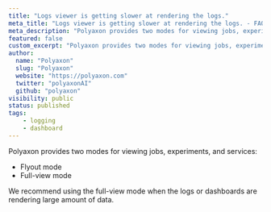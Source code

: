 ```yaml
---
title: "Logs viewer is getting slower at rendering the logs."
meta_title: "Logs viewer is getting slower at rendering the logs. - FAQ"
meta_description: "Polyaxon provides two modes for viewing jobs, experiments, and services, we recommend using the full-view mode when the logs or dashboard are rendering large amount of data."
featured: false
custom_excerpt: "Polyaxon provides two modes for viewing jobs, experiments, and services, we recommend using the full-view mode when the logs or dashboard are rendering large amount of data."
author:
  name: "Polyaxon"
  slug: "Polyaxon"
  website: "https://polyaxon.com"
  twitter: "polyaxonAI"
  github: "polyaxon"
visibility: public
status: published
tags:
    - logging
    - dashboard
---
```


Polyaxon provides two modes for viewing jobs, experiments, and services:

 * Flyout mode
 * Full-view mode
 
We recommend using the full-view mode when the logs or dashboards are rendering large amount of data.
